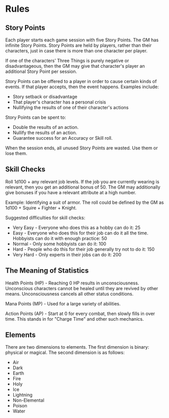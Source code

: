 # Rules

## Story Points

Each player starts each game session with five Story Points. The GM has infinite Story Points. Story Points are held by players, rather than their characters, just in case there is more than one character per player.

If one of the characters' Three Things is purely negative or disadvantageous, then the GM may give that character's player an additional Story Point per session.

Story Points can be offered to a player in order to cause certain kinds of events. If that player accepts, then the event happens. Examples include:

- Story setback or disadvantage
- That player's character has a personal crisis
- Nullifying the results of one of their character's actions

Story Points can be spent to:

- Double the results of an action.
- Nullify the results of an action.
- Guarantee success for an Accuracy or Skill roll.

When the session ends, all unused Story Points are wasted. Use them or lose them.

## Skill Checks

Roll 1d100 + any relevant job levels. If the job you are currently wearing is relevant, then you get an additional bonus of 50. The GM may additionally give bonuses if you have a relevant attribute at a high number.

Example: Identifying a suit of armor. The roll could be defined by the GM as 1d100 + Squire + Fighter + Knight.

Suggested difficulties for skill checks:

- Very Easy - Everyone who does this as a hobby can do it: 25
- Easy - Everyone who does this for their job can do it all the time. Hobbyists can do it with enough practice: 50
- Normal - Only some hobbyists can do it: 100
- Hard - People who do this for their job generally try not to do it: 150
- Very Hard - Only experts in their jobs can do it: 200

## The Meaning of Statistics

Health Points (HP) - Reaching 0 HP results in unconsciousness. Unconscious characters cannot be healed until they are revived by other means. Unconsciousness cancels all other status conditions.

Mana Points (MP) - Used for a large variety of abilities.

Action Points (AP) - Start at 0 for every combat, then slowly fills in over time. This stands in for "Charge Time" and other such mechanics.

## Elements

There are two dimensions to elements. The first dimension is binary: physical or magical. The second dimension is as follows:

- Air
- Dark
- Earth
- Fire
- Holy
- Ice
- Lightning
- Non-Elemental
- Poison
- Water
